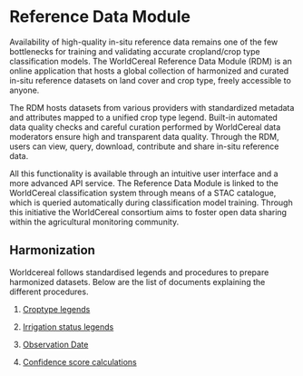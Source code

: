 # Reference Data Module

Availability of high-quality in-situ reference data remains one of the few bottlenecks for training and validating accurate cropland/crop type classification models. The WorldCereal Reference Data Module (RDM) is an online application that hosts a global collection of harmonized and curated in-situ reference datasets on land cover and crop type, freely accessible to anyone.   

The RDM hosts datasets from various providers with standardized metadata and attributes mapped to a unified crop type legend. Built-in automated data quality checks and careful curation performed by WorldCereal data moderators ensure high and transparent data quality. Through the RDM, users can view, query, download, contribute and share in-situ reference data.  

All this functionality is available through an intuitive user interface and a more advanced API service. The Reference Data Module is linked to the WorldCereal classification system through means of a STAC catalogue, which is queried automatically during classification model training. Through this initiative the WorldCereal consortium aims to foster open data sharing within the agricultural monitoring community.  


## Harmonization

Worldcereal follows standardised legends and procedures to prepare harmonized datasets. Below are the list of documents explaining the different procedures.

1. [Croptype legends](https://ewoc-rdm-ui.iiasa.ac.at/details/WorldCereal_crop_legend_ui_v2_20240709.pdf)

2. [Irrigation status legends](https://ewoc-rdm-ui.iiasa.ac.at/details/WorldCereal_irrigation_legend_ui_v2_20240709.pdf)

3. [Observation Date](https://ewoc-rdm-ui.iiasa.ac.at/details/WorldCereal_DerivingValidityTime_v1_1.pdf)

4. [Confidence score calculations](https://ewoc-rdm-ui.iiasa.ac.at/details/WorldCereal_ConfidenceScoreCalculations_v1_1.pdf)


